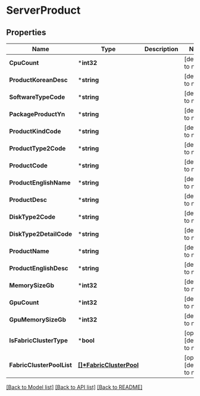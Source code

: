 # ServerProduct

## Properties
Name | Type | Description | Notes
------------ | ------------- | ------------- | -------------
**CpuCount** | ***int32** |  | [default to null]
**ProductKoreanDesc** | ***string** |  | [default to null]
**SoftwareTypeCode** | ***string** |  | [default to null]
**PackageProductYn** | ***string** |  | [default to null]
**ProductKindCode** | ***string** |  | [default to null]
**ProductType2Code** | ***string** |  | [default to null]
**ProductCode** | ***string** |  | [default to null]
**ProductEnglishName** | ***string** |  | [default to null]
**ProductDesc** | ***string** |  | [default to null]
**DiskType2Code** | ***string** |  | [default to null]
**DiskType2DetailCode** | ***string** |  | [default to null]
**ProductName** | ***string** |  | [default to null]
**ProductEnglishDesc** | ***string** |  | [default to null]
**MemorySizeGb** | ***int32** |  | [default to null]
**GpuCount** | ***int32** |  | [default to null]
**GpuMemorySizeGb** | ***int32** |  | [default to null]
**IsFabricClusterType** | ***bool** |  | [optional] [default to null]
**FabricClusterPoolList** | **[[]\*FabricClusterPool](FabricClusterPool.md)** |  | [optional] [default to null]

[[Back to Model list]](../README.md#documentation-for-models) [[Back to API list]](../README.md#documentation-for-api-endpoints) [[Back to README]](../README.md)


